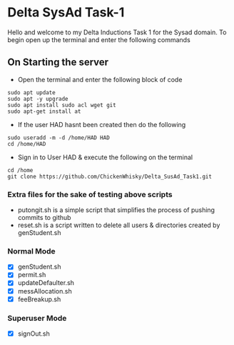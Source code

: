 # Delta SysAd Task-1

Hello and welcome to my Delta Inductions Task 1 for the Sysad domain.
To begin open up the terminal and enter the following commands

## On Starting the server

* Open the terminal and enter the following block of code
```
sudo apt update
sudo apt -y upgrade
sudo apt install sudo acl wget git
sudo apt-get install at

```
* If the user HAD hasnt been created then do the following
```
sudo useradd -m -d /home/HAD HAD
cd /home/HAD
```

* Sign in to User HAD & execute the following on the terminal 

```
cd /home
git clone https://github.com/ChickenWhisky/Delta_SusAd_Task1.git
```

### Extra files for the sake of testing above scripts
* putongit.sh is a simple script that simplifies the process of pushing commits to github
* reset.sh is a script written to delete all users & directories created by genStudent.sh

### Normal Mode
- [X] genStudent.sh
- [X] permit.sh
- [X] updateDefaulter.sh
- [X] messAllocation.sh
- [X] feeBreakup.sh
### Superuser Mode
- [X] signOut.sh
